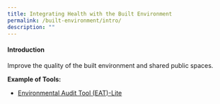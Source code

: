 ```yaml
---
title: Integrating Health with the Built Environment
permalink: /built-environment/intro/
description: ""
---
```

#### **Introduction**

Improve the quality of the built environment and shared public spaces.

**Example of Tools:**

* [Environmental Audit Tool (EAT)-Lite](/built-environment/eat-lite/)